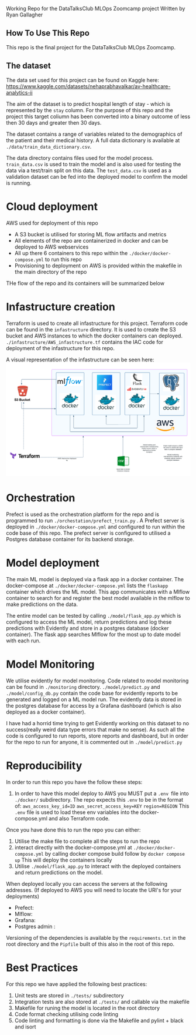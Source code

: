 Working Repo for the DataTalksClub MLOps Zoomcamp project
Written by Ryan Gallagher


## How To Use This Repo ##

This repo is the final project for the DataTalksClub MLOps Zoomcamp.

## The dataset

The data set used for this project can be found on Kaggle here: https://www.kaggle.com/datasets/nehaprabhavalkar/av-healthcare-analytics-ii


The aim of the dataset is to predict hospital length of stay - which is represented by the ``stay`` column. For the purpose of this repo and the project this target coliumn has been converted into a binary outcome of less then 30 days and greater then 30 days.

The dataset contains a range of variables related to the demographics of the patient and their medical history. A full data dictionary is available at `./data/train_data_dictionary.csv`. 

The data directory contains files used for the model process. `train_data.csv` is used to train the model and is also used for testing the data via a test/train split on this data. The `test_data.csv` is used as a validation dataset can be fed into the deployed model to confirm the model is running.


# Cloud deployment
AWS used for deployment of this repo
- A S3 bucket is utilised for storing ML flow artifacts and metrics
- All elements of the repo are containerized in docker and can be deployed to AWS webservices
- All up there 6 containers to this repo within the `./docker/docker-compose.yml` to run this repo
- Provisioning to deployment on AWS is provided within the makefile in the main directory of the repo

THe flow of the repo and its containers will be summarized below

# Infastructure creation
Terraform is used to create all infastructure for this project. Terraform code can be found in the `infastructure` directory. It is used to create the S3 bucket and AWS instances to which the docker containers can deployed. `./infastructure/AWS_infastructure.tf` contains the IAC code for deployment of the infastructure for this repo.

A visual representation of the infastructure can be seen here: <img src="./MLOps Workflow.png" title="Repo Layout">

# Orchestration
Prefect is used as the orchestration platform for the repo and is programmed to run `./orchestation/prefect_train.py` . A Prefect server is deployed in `./docker/docker-compose.yml` and configured to run within the code base of this repo. The prefect server is configured to utilised a Postgres database container for its backend storage.


# Model deployment
 The main ML model is deployed via a flask app in a docker container. The docker-compose at `./docker/docker-compose.yml` lists the  `flaskapp` container which drives the ML model. This app communicates with a Mlflow container to search for and register the best model available in the mlflow to make predictions on the data.

 The entire model can be tested by calling `./model/flask_app.py` which is configured to access the ML model, return predictions and log these predictions with Evidently and store in a postgres database (docker container). The flask app searches Mlflow for the most up to date model with each run.


# Model Monitoring
We utilise evidently for model monitoring. Code related to model monitoring can be found in `./monitoring` directory. `./model/predict.py` and `./model/config_db.py` contain the code base for evidently reports to be generated and logged on a ML model run. The evidently data is stored in the postgres database for access by a Grafana dashboard (which is also deployed as a docker container).

I have had a horrid time trying to get Evidently working on this dataset to no success(really weird data type errors that make no sense). As such all the code is configured to run reports, store reports and dashboard, but in order for the repo to run for anyone, it is commented out in `./model/predict.py`

# Reproducibility
In order to run this repo you have the follow these steps:
1. In order to have this model deploy to AWS you MUST put a `.env `file into `./docker/` subdirectory. The repo expects this `.env` to be in the format of:
`aws_access_key_id=ID`
`aws_secret_access_key=KEY`
`region=REGION`
This `.env` file is used to load these env variables into the docker-compose.yml and also Terraform code.

Once you have done this to run the repo you can either:
1. Utilise the make file to complete all the steps to run the repo
2. interact directly with the docker-compose.yml at `./docker/docker-compose.yml` by calling docker compose build follow by `docker compose up`
This will deploy the containers locally
3. Utilise `./model/flask_app.py` to interact with the deployed containers and return predictions on the model.

When deployed locally you can access the servers at the following addresses. (If deployed to AWS you will need to locate the  URI's for your deployments)
- Prefect:
- Mlflow:
- Grafana: 
- Postgres admin :

Versioning of the dependencies is available by the `requirements.txt` in the root directory and the `Pipfile` built of this also in the root of this repo.


# Best Practices
For this repo we have applied the following best practices:
1. Unit tests are stored in `./tests/` subdirectory
2. Integration tests are also stored at `./tests/` and callable via the makefile
3. Makefile for runing the model is located in the root directory
4. Code format checking utilising code linting
5. Code linting and formatting is done via the Makefile and pylint + black and isort


